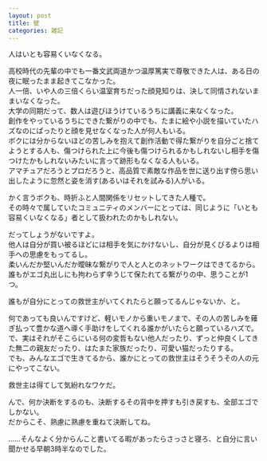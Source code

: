 ```yaml
---
layout: post
title: 壁
categories: 雑記
---
```


人はいとも容易くいなくなる。

高校時代の先輩の中でも一番文武両道かつ温厚篤実で尊敬できた人は、ある日の夜に眠ったまま起きてこなかった。  
人一倍、いや人の三倍くらい温室育ちだった顔見知りは、決して同情されないままいなくなった。  
大学の同期だって、数人は遊びほうけているうちに講義に来なくなった。  
創作をやっているうちにできた繋がりの中でも、たまに絵や小説を描いていたハズなのにぱったりと顔を見せなくなった人が何人もいる。  
ボクには分からないほどの苦しみを抱えて創作活動で得た繋がりを自分ごと捨てようとする人も、傷つけられた上に今後も傷つけられるかもしれないし相手を傷つけたかもしれないみたいに言って跡形もなくなる人もいる。  
アマチュアだろうとプロだろうと、高品質で素敵な作品を世に送り出す傍ら思い出したように忽然と姿を消す(あるいはそれを試みる)人がいる。

かく言うボクも、時折ふと人間関係をリセットしてきた人種で。  
その時々で属していたコミュニティのメンバーにとっては、同じように「いとも容易くいなくなる」者として扱われたのかもしれない。

だってしょうがないですよ。  
他人は自分が買い被るほどには相手を気にかけないし、自分が見くびるよりは相手への思慮をもってるし。  
柔いんだか堅いんだか曖昧な繋がりで人と人とのネットワークはできてるから。  
誰もがエゴ丸出しにも拘わらず辛うじて保たれてる繋がりの中、思うことが1つ。

誰もが自分にとっての救世主がいてくれたらと願ってるんじゃないか、と。

何であっても良いんですけど、軽いモノから重いモノまで、その人の苦しみを薙ぎ払って豊かな道へ導く手助けをしてくれる誰かがいたらと願っているハズで。  
で、実はそれがそこらにいる何の変哲もない他人だったり、ずっと仲良くしてきた無二の親友だったり、はたまた家族だったり、可愛い猫だったりする。  
でも、みんなエゴで生きてるから、誰かにとっての救世主はそうそうその人の元にやってこない。

救世主は得てして気紛れなワケだ。

んで、何か決断をするのも、決断するその背中を押すも引き戻すも、全部エゴでしかない。  
だからこそ、熟慮に熟慮を重ねて決断してね。

……そんなよく分からんこと書いてる暇があったらさっさと寝ろ、と自分に言い聞かせる早朝3時半なのでした。
